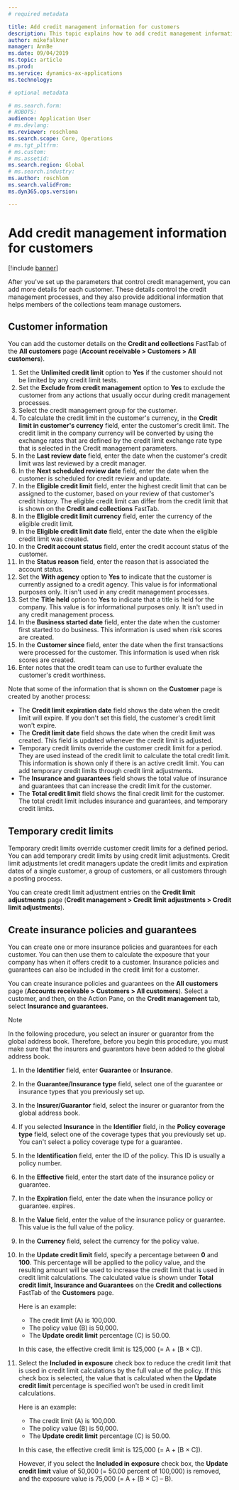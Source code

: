 ```yaml
---
# required metadata

title: Add credit management information for customers
description: This topic explains how to add credit management information for a customer.
author: mikefalkner
manager: AnnBe
ms.date: 09/04/2019
ms.topic: article
ms.prod: 
ms.service: dynamics-ax-applications
ms.technology: 

# optional metadata

# ms.search.form:  
# ROBOTS: 
audience: Application User
# ms.devlang: 
ms.reviewer: roschloma
ms.search.scope: Core, Operations
# ms.tgt_pltfrm: 
# ms.custom: 
# ms.assetid: 
ms.search.region: Global
# ms.search.industry: 
ms.author: roschlom
ms.search.validFrom: 
ms.dyn365.ops.version: 

---
```


# Add credit management information for customers

[!include [banner](../includes/banner.md)]

After you've set up the parameters that control credit management, you can add more details for each customer. These details control the credit management processes, and they also provide additional information that helps members of the collections team manage customers.

## Customer information

You can add the customer details on the **Credit and collections** FastTab of the **All customers** page (**Account receivable \> Customers \> All customers**).

1. Set the **Unlimited credit limit** option to **Yes** if the customer should not be limited by any credit limit tests.
2. Set the **Exclude from credit management** option to **Yes** to exclude the customer from any actions that usually occur during credit management processes.
3. Select the credit management group for the customer.
4. To calculate the credit limit in the customer's currency, in the **Credit limit in customer's currency** field, enter the customer's credit limit. The credit limit in the company currency will be converted by using the exchange rates that are defined by the credit limit exchange rate type that is selected in the Credit management parameters.
5. In the **Last review date** field, enter the date when the customer's credit limit was last reviewed by a credit manager.
6. In the **Next scheduled review date** field, enter the date when the customer is scheduled for credit review and update.
7. In the **Eligible credit limit** field, enter the highest credit limit that can be assigned to the customer, based on your review of that customer's credit history. The eligible credit limit can differ from the credit limit that is shown on the **Credit and collections** FastTab.
8. In the **Eligible credit limit currency** field, enter the currency of the eligible credit limit.
9. In the **Eligible credit limit date** field, enter the date when the eligible credit limit was created.
10. In the **Credit account status** field, enter the credit account status of the customer.
11. In the **Status reason** field, enter the reason that is associated the account status.
12. Set the **With agency** option to **Yes** to indicate that the customer is currently assigned to a credit agency. This value is for informational purposes only. It isn't used in any credit management processes.
13. Set the **Title held** option to **Yes** to indicate that a title is held for the company. This value is for informational purposes only. It isn't used in any credit management process.
14. In the **Business started date** field, enter the date when the customer first started to do business. This information is used when risk scores are created.
15. In the **Customer since** field, enter the date when the first transactions were processed for the customer. This information is used when risk scores are created.
16. Enter notes that the credit team can use to further evaluate the customer's credit worthiness.

Note that some of the information that is shown on the **Customer** page is created by another process:

- The **Credit limit expiration date** field shows the date when the credit limit will expire. If you don't set this field, the customer's credit limit won't expire.
- The **Credit limit date** field shows the date when the credit limit was created. This field is updated whenever the credit limit is adjusted.
- Temporary credit limits override the customer credit limit for a period. They are used instead of the credit limit to calculate the total credit limit. This information is shown only if there is an active credit limit. You can add temporary credit limits through credit limit adjustments.
- The **Insurance and guarantees** field shows the total value of insurance and guarantees that can increase the credit limit for the customer.
- The **Total credit limit** field shows the final credit limit for the customer. The total credit limit includes insurance and guarantees, and temporary credit limits.

## Temporary credit limits

Temporary credit limits override customer credit limits for a defined period. You can add temporary credit limits by using credit limit adjustments. Credit limit adjustments let credit managers update the credit limits and expiration dates of a single customer, a group of customers, or all customers through a posting process.

You can create credit limit adjustment entries on the **Credit limit adjustments** page (**Credit management \> Credit limit adjustments \> Credit limit adjustments**).

## Create insurance policies and guarantees

You can create one or more insurance policies and guarantees for each customer. You can then use them to calculate the exposure that your company has when it offers credit to a customer. Insurance policies and guarantees can also be included in the credit limit for a customer.

You can create insurance policies and guarantees on the **All customers** page (**Accounts receivable \> Customers \> All customers**). Select a customer, and then, on the Action Pane, on the **Credit management** tab, select **Insurance and guarantees**.

> [!NOTE]
> In the following procedure, you select an insurer or guarantor from the global address book. Therefore, before you begin this procedure, you must make sure that the insurers and guarantors have been added to the global address book.

1. In the **Identifier** field, enter **Guarantee** or **Insurance**.
2. In the **Guarantee/Insurance type** field, select one of the guarantee or insurance types that you previously set up.
3. In the **Insurer/Guarantor** field, select the insurer or guarantor from the global address book. 
4. If you selected **Insurance** in the **Identifier** field, in the **Policy coverage type** field, select one of the coverage types that you previously set up. You can't select a policy coverage type for a guarantee.
5. In the **Identification** field, enter the ID of the policy. This ID is usually a policy number.
6. In the **Effective** field, enter the start date of the insurance policy or guarantee.
7. In the **Expiration** field, enter the date when the insurance policy or guarantee. expires.
8. In the **Value** field, enter the value of the insurance policy or guarantee. This value is the full value of the policy.
9. In the **Currency** field, select the currency for the policy value. 
10. In the **Update credit limit** field, specify a percentage between **0** and **100**. This percentage will be applied to the policy value, and the resulting amount will be used to increase the credit limit that is used in credit limit calculations. The calculated value is shown under **Total credit limit, Insurance and Guarantees** on the **Credit and collections** FastTab of the **Customers** page.

    Here is an example:

    - The credit limit (A) is 100,000.
    - The policy value (B) is 50,000.
    - The **Update credit limit** percentage (C) is 50.00.
    
    In this case, the effective credit limit is 125,000 (= A + \[B × C\]).

11. Select the **Included in exposure** check box to reduce the credit limit that is used in credit limit calculations by the full value of the policy. If this check box is selected, the value that is calculated when the **Update credit limit** percentage is specified won't be used in credit limit calculations.

    Here is an example:

    - The credit limit (A) is 100,000.
    - The policy value (B) is 50,000.
    - The **Update credit limit** percentage (C) is 50.00.

    In this case, the effective credit limit is 125,000 (= A + \[B × C\]).
    
    However, if you select the **Included in exposure** check box, the **Update credit limit** value of 50,000 (= 50.00 percent of 100,000) is removed, and the exposure value is 75,000 (= A + \[B × C\] – B).
